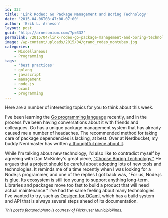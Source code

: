 ```yaml
---
id: 332
title: 'Link Rodeo: Go Package Management and Boring Technology'
date: '2015-04-06T08:47:00-07:00'
author: 'Erik L. Arneson'
layout: post
guid: 'http://arnesonium.com/?p=332'
permalink: /2015/04/link-rodeo-go-package-management-and-boring-technology/
image: /wp-content/uploads/2015/04/grand_rodeo_montubeo.jpg
categories:
    - Miscellaneous
    - Programming
tags:
    - 'best practices'
    - golang
    - javascript
    - management
    - node.js
    - ocaml
    - programming
---
```


Here are a number of interesting topics for you to think about this week.
<!--more-->

I've been learning the <a href="http://arnesonium.com/tag/golang/" title="Go language">Go programming language</a> recently, and in the process I've been having conversations about it with friends and colleagues. Go has a unique package management system that has already caused me a number of headaches. The recommended method for taking care of package dependencies is lacking, at best. Over at Nerdbucket, my buddy Nerdmaster has written <a href="http://blog.nerdbucket.com/go-dependency-freezing/article" title="Go Dependency Freezing at Nerdbucket" target="_blank">a thoughtful piece about it</a>.

While I'm talking about new technology, I'd also like to contradict myself by agreeing with Dan McKinley's great piece, <a href="http://mcfunley.com/choose-boring-technology" title="Choose Boring Technology by Dan McKinley" target="_blank">"Choose Boring Technology."</a> He argues that a project should be careful about adopting lots of new tools and technologies. It reminds me of a time recently when I was looking for a Node.js programmer, and one of the replies I got back was, "For us, Node.js is glue. Its ecosystem is still too young to support anything long-term. Libraries and packages move too fast to build a product that will need actual maintenance." I've had the same feeling about many technologies I've wanted to try, such as <a href="http://ocsigen.org/" title="Ocsigen" target="_blank">Ocsigen for OCaml</a>, which has a build system and API that is always several steps ahead of its documentation.

<small><em>This post's featured photo is courtesy of Flickr user <a href="https://www.flickr.com/photos/municipiopinas/8161449094/" target="_blank">MunicipioPinas</a>.</em></small>
